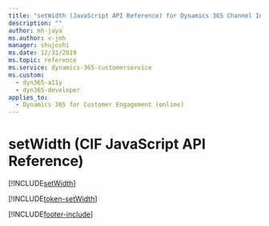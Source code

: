 ```yaml
---
title: "setWidth (JavaScript API Reference) for Dynamics 365 Channel Integration Framework (CIF) version 2.0| Microsoft Docs"
description: ""
author: mh-jaya
ms.author: v-jmh
manager: shujoshi
ms.date: 12/31/2019
ms.topic: reference
ms.service: dynamics-365-customerservice
ms.custom: 
  - dyn365-a11y
  - dyn365-developer
applies_to: 
  - Dynamics 365 for Customer Engagement (online)
---
```


# setWidth (CIF JavaScript API Reference)

[!INCLUDE[setWidth](includes/setWidth-description.md)]

[!INCLUDE[token-setWidth](../../../shared/token-setWidth.md)]


[!INCLUDE[footer-include](../../../../../includes/footer-banner.md)]